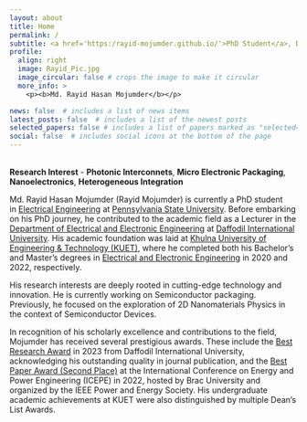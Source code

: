 ```yaml
---
layout: about
title: Home
permalink: /
subtitle: <a href='https:/rayid-mojumder.github.io/'>PhD Student</a>, Dept. of Electrical Engineering, Penn State - University Park
profile:
  align: right
  image: Rayid_Pic.jpg
  image_circular: false # crops the image to make it circular
  more_info: >
    <p><b>Md. Rayid Hasan Mojumder</b></p>

news: false  # includes a list of news items
latest_posts: false  # includes a list of the newest posts
selected_papers: false # includes a list of papers marked as "selected={true}"
social: false  # includes social icons at the bottom of the page
---
```

<br><b>Research Interest</b> - <strong>Photonic Interconnets</strong>, <strong>Micro Electronic Packaging</strong>, <strong>Nanoelectronics</strong>, <strong>Heterogeneous Integration</strong><br>

Md. Rayid Hasan Mojumder (Rayid Mojumder) is currently a PhD student in [Electrical Engineering](https://www.eecs.psu.edu/) at [Pennsylvania State University](https://www.psu.edu/). Before embarking on his PhD journey, he contributed to the academic field as a Lecturer in the [Department of Electrical and Electronic Engineering](https://daffodilvarsity.edu.bd/department/eee) at [Daffodil International University](https://daffodilvarsity.edu.bd/). His academic foundation was laid at [Khulna University of Engineering & Technology (KUET)](https://www.kuet.ac.bd/), where he completed both his Bachelor’s and Master’s degrees in [Electrical and Electronic Engineering](https://www.kuet.ac.bd/department/EEE/) in 2020 and 2022, respectively.

His research interests are deeply rooted in cutting-edge technology and innovation. He is currently working on Semiconductor packaging. Previously, he focused on the exploration of 2D Nanomaterials Physics in the context of Semiconductor Devices.

In recognition of his scholarly excellence and contributions to the field, Mojumder has received several prestigious awards. These include the [Best Research Award](https://drive.google.com/file/d/1JiaF-y-gp3C3HmAB3it-Q-cYdZKZO73N/view) in 2023 from Daffodil International University, acknowledging his outstanding quality in journal publication, and the [Best Paper Award (Second Place)](https://drive.google.com/file/d/1peqDqsFiX77mkgjVRowOEXgYcW_rP7ph/view) at the International Conference on Energy and Power Engineering (ICEPE) in 2022, hosted by Brac University and organized by the IEEE Power and Energy Society. His undergraduate academic achievements at KUET were also distinguished by multiple Dean’s List Awards.

<!-- ========================= -->
<!--   MAPMYVISITORS WIDGET   -->
<!-- ========================= -->
<script type="text/javascript" id="mapmyvisitors"
  src="//mapmyvisitors.com/map.js?d=wQflhXcvXQaf3HCO_614YhpPgUE7XQ2kRYrQf6gHTtY&cl=ffffff&w=a">
</script>
<!-- ========================= -->
